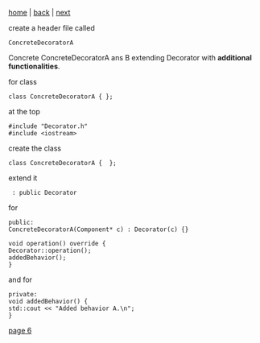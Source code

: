 [home](./page01.md) | [back](./page04.md) | [next](./page06.md)

create a header file called
```
ConcreteDecoratorA
```
 Concrete ConcreteDecoratorA ans B extending Decorator with **additional functionalities**.
 
for class
```
class ConcreteDecoratorA { };
```

at the top
```
#include "Decorator.h"
#include <iostream>
```
create the class
```
class ConcreteDecoratorA {  };
```
extend it
```
 : public Decorator
```
for
```
public:
ConcreteDecoratorA(Component* c) : Decorator(c) {}

void operation() override {
Decorator::operation();
addedBehavior();
}
```
and for
```
private:
void addedBehavior() {
std::cout << "Added behavior A.\n";
}
```


[page 6](./page06.md)
